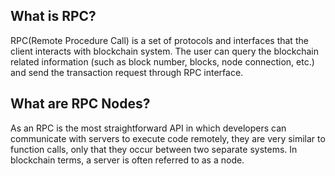 ## What is RPC?
RPC(Remote Procedure Call) is a set of protocols and interfaces that the client interacts with blockchain system. 
The user can query the blockchain related information (such as block number, blocks, node connection, etc.) and 
send the transaction request through RPC interface.

## What are RPC Nodes?
As an RPC is the most straightforward API in which developers can communicate with servers to execute code remotely, 
they are very similar to function calls, only that they occur between two separate systems. In blockchain terms, 
a server is often referred to as a node.
